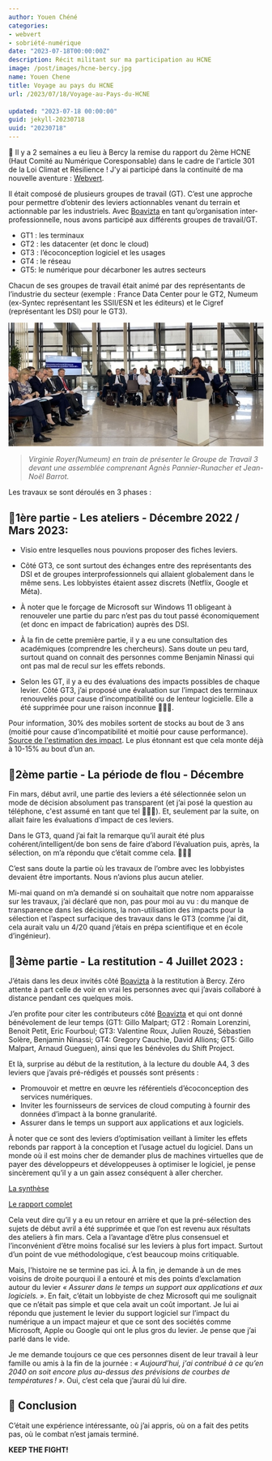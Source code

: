 ```yaml
---
author: Youen Chéné
categories:
- webvert
- sobriété-numérique
date: "2023-07-18T00:00:00Z"
description: Récit militant sur ma participation au HCNE
image: /post/images/hcne-bercy.jpg
name: Youen Chene
title: Voyage au pays du HCNE
url: /2023/07/18/Voyage-au-Pays-du-HCNE

updated: "2023-07-18 00:00:00"
guid: jekyll-20230718
uuid: "20230718"
---
```


📢 Il y a 2 semaines a eu lieu à Bercy la remise du rapport du 2ème HCNE (Haut Comité au Numérique Coresponsable) dans le cadre de l'article 301 de la Loi Climat et Résilience ! J'y ai participé dans la continuité de ma nouvelle aventure : [Webvert](https://www.lewebvert.fr/).

Il était composé de plusieurs groupes de travail (GT). C’est une approche pour permettre d’obtenir des leviers actionnables venant du terrain et actionnable par  les industriels. Avec [Boavizta](https://boavizta.org/) en tant qu’organisation inter-professionnelle, nous avons participé aux différents groupes de travail/GT.

- GT1 : les terminaux
- GT2 : les datacenter (et donc le cloud)
- GT3 : l’écoconception logiciel et les usages
- GT4 : le réseau
- GT5: le numérique pour décarboner les autres secteurs

Chacun de ses groupes de travail était animé par des représentants de l’industrie du secteur (exemple : France Data Center pour le GT2, Numeum (ex-Syntec représentant les SSII/ESN et les éditeurs) et le Cigref (représentant les DSI) pour le GT3).

![Virginie Royer(Numeum) en train de présenter le Groupe de Travail 3 devant une assemblée comprenant Agnès Pannier-Runacher et Jean-Noël Barrot.](/post/images/hcne-bercy.jpg)

> _Virginie Royer(Numeum) en train de présenter le Groupe de Travail 3 devant une assemblée comprenant Agnès Pannier-Runacher et Jean-Noël Barrot._


Les travaux se sont déroulés en 3 phases :

## 📓1ère partie - Les ateliers - Décembre 2022 / Mars 2023: 

- Visio entre lesquelles nous pouvions proposer des fiches leviers.

- Côté GT3, ce sont surtout des échanges entre des représentants des DSI et de groupes interprofessionnels qui allaient globalement dans le même sens. Les lobbyistes étaient assez discrets (Netflix, Google et Méta).
- À noter que le forçage de Microsoft sur Windows 11 obligeant à renouveler une partie du parc n’est pas du tout passé économiquement (et donc en impact de fabrication) auprès des DSI. 

- À la fin de cette première partie, il y a eu une consultation des académiques (comprendre les chercheurs). Sans doute un peu tard, surtout quand on connait des personnes comme Benjamin Ninassi qui ont pas mal de recul sur les effets rebonds.

- Selon les GT, il y a eu des évaluations des impacts possibles de chaque levier. Côté GT3, j’ai proposé une évaluation sur l’impact des terminaux renouvelés pour cause d’incompatibilité ou de lenteur logicielle. Elle a été supprimée pour une raison inconnue 🤷🏻‍♂️.

Pour information, 30% des mobiles sortent de stocks au bout de 3 ans (moitié pour cause d’incompatibilité et moitié pour cause performance). [Source de l'estimation des impact](https://www.sciencedirect.com/science/article/abs/pii/S0959652622038550?via%3Dihub). Le plus étonnant est que cela monte déjà à 10-15% au bout d’un an.

## 📓2ème partie - La période de flou - Décembre

Fin mars, début avril, une partie des leviers a été sélectionnée selon un mode de décision absolument pas transparent (et j’ai posé la question au téléphone, c'est assumé en tant que tel 🤷🏻‍♂️).
Et, seulement par la suite, on allait faire les évaluations d’impact de ces leviers.

Dans le GT3, quand j’ai fait la remarque qu’il aurait été plus cohérent/intelligent/de bon sens de faire d’abord l’évaluation puis, après, la sélection, on m’a répondu que c’était comme cela. 🤷🏻‍♂️

C’est sans doute la partie où les travaux de l’ombre avec les lobbyistes devaient être importants. Nous n’avions plus aucun atelier.

Mi-mai quand on m’a demandé si on souhaitait que notre nom apparaisse sur les travaux, j’ai déclaré que non, pas pour moi au vu : du manque de transparence dans les décisions, la non-utilisation des impacts pour la sélection et l’aspect surfacique des travaux dans le GT3 (comme j’ai dit, cela aurait valu un 4/20 quand j’étais en prépa scientifique et en école d’ingénieur).

## 📓3ème partie - La restitution - 4 Juillet 2023 :

J’étais dans les deux invités côté [Boavizta](https://boavizta.org/) à la restitution à Bercy. Zéro attente à part celle de voir en vrai les personnes avec qui j’avais collaboré à distance pendant ces quelques mois.

J’en profite pour citer les contributeurs côté [Boavizta](https://boavizta.org/) et qui ont donné bénévolement de leur temps (GT1: Gillo Malpart; GT2 : Romain Lorenzini, Benoit Petit, Eric Fourboul; GT3: Valentine Roux, Julien Rouzé, Sébastien Solère, Benjamin Ninassi; GT4:  Gregory Cauchie, David Allions; GT5: Gillo Malpart, Arnaud Gueguen), ainsi que les bénévoles du Shift Project.

Et là, surprise au début de la restitution, à la lecture du double A4, 3 des leviers que j’avais pré-rédigés et poussés sont présents : 
- Promouvoir et mettre en œuvre les référentiels d’écoconception des services numériques. 
- Inviter les fournisseurs de services de cloud computing à fournir des données d’impact à la bonne granularité. 
- Assurer dans le temps un support aux applications et aux logiciels.

À noter que ce sont des leviers d’optimisation veillant à limiter les effets rebonds par rapport à la conception et l’usage actuel du logiciel. Dans un monde où il est moins cher de demander plus de machines virtuelles que de payer des développeurs et développeuses à optimiser le logiciel, je pense sincèrement qu’il y a un gain assez conséquent à aller chercher.

[La synthèse](https://presse.economie.gouv.fr/download?id=113441&pn=1002%20bis%20-%20Synth%C3%A8se%20-%20Feuille%20de%20route%20de%20d%C3%A9carbonation%20du%20num%C3%A9rique-pdf)

[Le rapport complet](https://presse.economie.gouv.fr/download?id=113675&pn=1002%20-%20Proposition%20de%20feuille%20de%20route%20de%20d%C3%A9acarbonation%20du%20num%C3%A9rique%20-%20vJF-pdf)

Cela veut dire qu’il y a eu un retour en arrière et que la pré-sélection des sujets de début avril a été supprimée et que l’on est revenu aux résultats des ateliers à fin mars. Cela a l’avantage d’être plus consensuel et l’inconvénient d’être moins focalisé sur les leviers à plus fort impact. Surtout d’un point de vue méthodologique, c’est beaucoup moins critiquable.

Mais, l'histoire ne se termine pas ici. À la fin, je demande à un de mes voisins de droite pourquoi il a entouré et mis des points d’exclamation autour du levier _« Assurer dans le temps un support aux applications et aux logiciels. »_. En fait, c’était un lobbyiste de chez Microsoft qui me soulignait que ce n’était pas simple et que cela avait un coût important. Je lui ai répondu que justement le levier du support logiciel sur l’impact du numérique a un impact majeur et que ce sont des sociétés comme Microsoft, Apple ou Google qui ont le plus gros du levier. Je pense que j’ai parlé dans le vide. 

Je me demande toujours ce que ces personnes disent de leur travail à leur famille ou amis à la fin de la journée : _« Aujourd’hui, j'ai contribué à ce qu’en 2040 on soit encore plus au-dessus des prévisions de courbes de températures ! »_. Oui, c’est cela que j’aurai dû lui dire.

## 📓 Conclusion

C’était une expérience intéressante, où j’ai appris, où on a fait des petits pas, où le combat n’est jamais terminé.

**KEEP THE FIGHT!**
